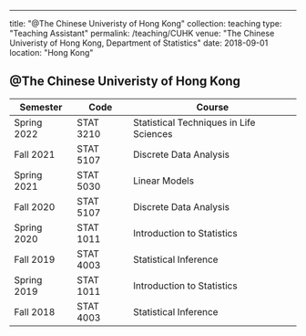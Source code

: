 ---
title: "@The Chinese Univeristy of Hong Kong"
collection: teaching
type: "Teaching Assistant"
permalink: /teaching/CUHK
venue: "The Chinese Univeristy of Hong Kong, Department of Statistics"
date: 2018-09-01
location: "Hong Kong"


## @The Chinese Univeristy of Hong Kong

| Semester       | Code       |     Course                                                 |
| --------       | ------     | ---------------------------------------------------------- |
| Spring 2022    | STAT 3210  | Statistical Techniques in Life Sciences                    |
| Fall 2021		   | STAT 5107  | Discrete Data Analysis                                     |
| Spring 2021    | STAT 5030  | Linear Models                                              |
| Fall 2020      | STAT 5107  | Discrete Data Analysis                                     |
| Spring 2020    | STAT 1011  | Introduction to Statistics                                 |
| Fall 2019      | STAT 4003  | Statistical Inference                                      |
| Spring 2019    | STAT 1011  | Introduction to Statistics                                 |
| Fall 2018      | STAT 4003  | Statistical Inference                                      |
